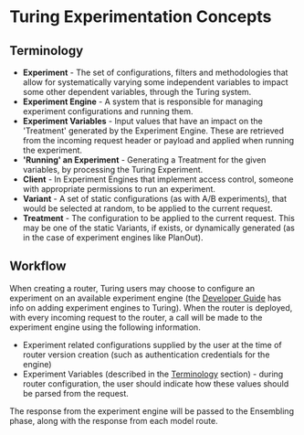 # Turing Experimentation Concepts

## Terminology

* **Experiment** - The set of configurations, filters and methodologies that allow for systematically varying some independent variables to impact some other dependent variables, through the Turing system.
* **Experiment Engine** - A system that is responsible for managing experiment configurations and running them.
* **Experiment Variables** - Input values that have an impact on the 'Treatment' generated by the Experiment Engine. These are retrieved from the incoming request header or payload and applied when running the experiment.
* **'Running' an Experiment** - Generating a Treatment for the given variables, by processing the Turing Experiment.
* **Client** - In Experiment Engines that implement access control, someone with appropriate permissions to run an experiment.
* **Variant** - A set of static configurations (as with A/B experiments), that would be selected at random, to be applied to the current request.
* **Treatment** - The configuration to be applied to the current request. This may be one of the static Variants, if exists, or dynamically generated (as in the case of experiment engines like PlanOut).

## Workflow

When creating a router, Turing users may choose to configure an experiment on an available experiment engine (the [Developer Guide](./developer_guide.md) has info on adding experiment engines to Turing). When the router is deployed, with every incoming request to the router, a call will be made to the experiment engine using the following information.
* Experiment related configurations supplied by the user at the time of router version creation (such as authentication credentials for the engine)
* Experiment Variables (described in the [Terminology](##Terminology) section) - during router configuration, the user should indicate how these values should be parsed from the request.

The response from the experiment engine will be passed to the Ensembling phase, along with the response from each model route.
